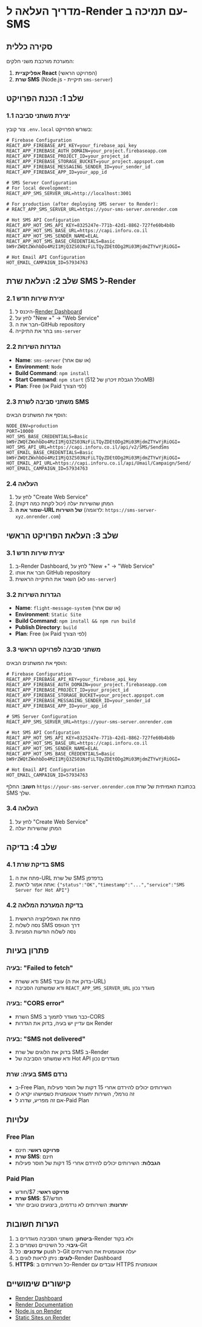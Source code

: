 # מדריך העלאה ל-Render עם תמיכה ב-SMS

## סקירה כללית
המערכת מורכבת משני חלקים:
1. **אפליקציית React** (הפרויקט הראשי)
2. **שרת SMS** (Node.js - תיקיית `sms-server`)

## שלב 1: הכנת הפרויקט

### 1.1 יצירת משתני סביבה
צור קובץ `.env.local` בשורש הפרויקט:

```env
# Firebase Configuration
REACT_APP_FIREBASE_API_KEY=your_firebase_api_key
REACT_APP_FIREBASE_AUTH_DOMAIN=your_project.firebaseapp.com
REACT_APP_FIREBASE_PROJECT_ID=your_project_id
REACT_APP_FIREBASE_STORAGE_BUCKET=your_project.appspot.com
REACT_APP_FIREBASE_MESSAGING_SENDER_ID=your_sender_id
REACT_APP_FIREBASE_APP_ID=your_app_id

# SMS Server Configuration
# For local development:
REACT_APP_SMS_SERVER_URL=http://localhost:3001

# For production (after deploying SMS server to Render):
# REACT_APP_SMS_SERVER_URL=https://your-sms-server.onrender.com

# Hot SMS API Configuration
REACT_APP_HOT_SMS_API_KEY=8325247e-771b-42d1-8862-727fe60b4b8b
REACT_APP_HOT_SMS_BASE_URL=https://capi.inforu.co.il
REACT_APP_HOT_SMS_SENDER_NAME=ELAL
REACT_APP_HOT_SMS_BASE_CREDENTIALS=Basic bW9rZWQtZWxhbDo4MzI1MjQ3ZS03NzFiLTQyZDEtODg2Mi03MjdmZTYwYjRiOGI=

# Hot Email API Configuration
HOT_EMAIL_CAMPAIGN_ID=57934763
```

## שלב 2: העלאת שרת SMS ל-Render

### 2.1 יצירת שירות חדש
1. היכנס ל-[Render Dashboard](https://dashboard.render.com/)
2. לחץ על "New +" → "Web Service"
3. חבר את ה-GitHub repository
4. בחר את התיקייה `sms-server`

### 2.2 הגדרות השירות
- **Name**: `sms-server` (או שם אחר)
- **Environment**: `Node`
- **Build Command**: `npm install`
- **Start Command**: `npm start` (כולל הגבלת זיכרון של 512MB)
- **Plan**: Free (או Paid לפי הצורך)

### 2.3 משתני סביבה לשרת SMS
הוסף את המשתנים הבאים:

```
NODE_ENV=production
PORT=10000
HOT_SMS_BASE_CREDENTIALS=Basic bW9rZWQtZWxhbDo4MzI1MjQ3ZS03NzFiLTQyZDEtODg2Mi03MjdmZTYwYjRiOGI=
HOT_SMS_API_URL=https://capi.inforu.co.il/api/v2/SMS/SendSms
HOT_EMAIL_BASE_CREDENTIALS=Basic bW9rZWQtZWxhbDo4MzI1MjQ3ZS03NzFiLTQyZDEtODg2Mi03MjdmZTYwYjRiOGI=
HOT_EMAIL_API_URL=https://capi.inforu.co.il/api/Umail/Campaign/Send/
HOT_EMAIL_CAMPAIGN_ID=57934763
```

### 2.4 העלאה
1. לחץ על "Create Web Service"
2. המתן שהשירות יעלה (יכול לקחת כמה דקות)
3. **שמור את ה-URL של השירות** (לדוגמה: `https://sms-server-xyz.onrender.com`)

## שלב 3: העלאת הפרויקט הראשי

### 3.1 יצירת שירות חדש
1. ב-Render Dashboard, לחץ על "New +" → "Web Service"
2. חבר את אותו GitHub repository
3. השאר את התיקייה הראשית (לא `sms-server`)

### 3.2 הגדרות השירות
- **Name**: `flight-message-system` (או שם אחר)
- **Environment**: `Static Site`
- **Build Command**: `npm install && npm run build`
- **Publish Directory**: `build`
- **Plan**: Free (או Paid לפי הצורך)

### 3.3 משתני סביבה לפרויקט הראשי
הוסף את המשתנים הבאים:

```
# Firebase Configuration
REACT_APP_FIREBASE_API_KEY=your_firebase_api_key
REACT_APP_FIREBASE_AUTH_DOMAIN=your_project.firebaseapp.com
REACT_APP_FIREBASE_PROJECT_ID=your_project_id
REACT_APP_FIREBASE_STORAGE_BUCKET=your_project.appspot.com
REACT_APP_FIREBASE_MESSAGING_SENDER_ID=your_sender_id
REACT_APP_FIREBASE_APP_ID=your_app_id

# SMS Server Configuration
REACT_APP_SMS_SERVER_URL=https://your-sms-server.onrender.com

# Hot SMS API Configuration
REACT_APP_HOT_SMS_API_KEY=8325247e-771b-42d1-8862-727fe60b4b8b
REACT_APP_HOT_SMS_BASE_URL=https://capi.inforu.co.il
REACT_APP_HOT_SMS_SENDER_NAME=ELAL
REACT_APP_HOT_SMS_BASE_CREDENTIALS=Basic bW9rZWQtZWxhbDo4MzI1MjQ3ZS03NzFiLTQyZDEtODg2Mi03MjdmZTYwYjRiOGI=

# Hot Email API Configuration
HOT_EMAIL_CAMPAIGN_ID=57934763
```

**חשוב**: החלף `https://your-sms-server.onrender.com` בכתובת האמיתית של שרת SMS שלך.

### 3.4 העלאה
1. לחץ על "Create Web Service"
2. המתן שהשירות יעלה

## שלב 4: בדיקה

### 4.1 בדיקת שרת SMS
1. פתח את ה-URL של שרת SMS בדפדפן
2. אתה אמור לראות: `{"status":"OK","timestamp":"...","service":"SMS Server for Hot API"}`

### 4.2 בדיקת המערכת המלאה
1. פתח את האפליקציה הראשית
2. נסה לשלוח SMS דרך הטופס
3. נסה לשלוח הודעות המוניות

## פתרון בעיות

### בעיה: "Failed to fetch"
- ודא ששרת SMS עובד (בדוק את ה-URL)
- ודא שמשתנה הסביבה `REACT_APP_SMS_SERVER_URL` מוגדר נכון

### בעיה: "CORS error"
- השרת SMS כבר מוגדר לתמוך ב-CORS
- אם עדיין יש בעיה, בדוק את הגדרות Render

### בעיה: "SMS not delivered"
- בדוק את הלוגים של שרת SMS ב-Render
- ודא שמשתני הסביבה של Hot API מוגדרים נכון

### בעיה: שרת SMS נרדם
- ב-Free Plan, השירותים יכולים להירדם אחרי 15 דקות של חוסר פעילות
- זה נורמלי, השירות יתעורר אוטומטית כשמישהו יקרא לו
- אם זה מפריע, שדרג ל-Paid Plan

## עלויות

### Free Plan
- **פרויקט ראשי**: חינם
- **שרת SMS**: חינם
- **הגבלות**: השירותים יכולים להירדם אחרי 15 דקות של חוסר פעילות

### Paid Plan
- **פרויקט ראשי**: $7/חודש
- **שרת SMS**: $7/חודש
- **יתרונות**: השירותים לא נרדמים, ביצועים טובים יותר

## הערות חשובות

1. **ביטחון**: משתני הסביבה מוגדרים ב-Render ולא בקוד
2. **גיבוי**: כל השינויים נשמרים ב-Git
3. **עדכונים**: כל push ל-Git יעלה אוטומטית את השירותים
4. **לוגים**: ניתן לראות לוגים ב-Render Dashboard
5. **HTTPS**: כל השירותים ב-Render עובדים עם HTTPS אוטומטית

## קישורים שימושיים

- [Render Dashboard](https://dashboard.render.com/)
- [Render Documentation](https://render.com/docs)
- [Node.js on Render](https://render.com/docs/node)
- [Static Sites on Render](https://render.com/docs/static-sites)
